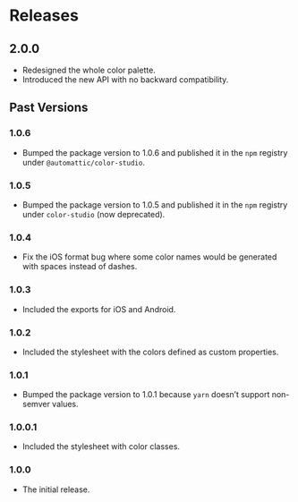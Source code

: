 # Releases

## 2.0.0

* Redesigned the whole color palette.
* Introduced the new API with no backward compatibility.

## Past Versions

### 1.0.6

* Bumped the package version to 1.0.6 and published it in the `npm` registry under `@automattic/color-studio`.

### 1.0.5

* Bumped the package version to 1.0.5 and published it in the `npm` registry under `color-studio` (now deprecated).

### 1.0.4

* Fix the iOS format bug where some color names would be generated with spaces instead of dashes.

### 1.0.3

* Included the exports for iOS and Android.

### 1.0.2

* Included the stylesheet with the colors defined as custom properties.

### 1.0.1

* Bumped the package version to 1.0.1 because `yarn` doesn’t support non-semver values.

### 1.0.0.1

* Included the stylesheet with color classes.

### 1.0.0

* The initial release.
